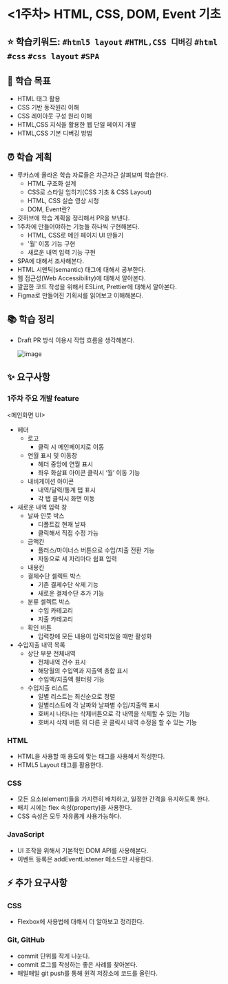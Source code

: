 # <1주차> HTML, CSS, DOM, Event 기초

## ⭐️ 학습키워드: `#html5 layout` `#HTML,CSS 디버깅` `#html` `#css` `#css layout` `#SPA`

## 🎯 학습 목표

- HTML 태그 활용
- CSS 기반 동작원리 이해
- CSS 레이아웃 구성 원리 이해
- HTML,CSS 지식을 활용한 웹 단일 페이지 개발
- HTML,CSS 기본 디버깅 방법

## ⏰ 학습 계획

- 루카스에 올라온 학습 자료들은 차근차근 살펴보며 학습한다.
  - HTML 구조화 설계
  - CSS로 스타일 입히기(CSS 기초 & CSS Layout)
  - HTML, CSS 실습 영상 시청
  - DOM, Event란?
- 깃허브에 학습 계획을 정리해서 PR을 보낸다.
- 1주차에 만들어야하는 기능들 하나씩 구현해본다.
  - HTML, CSS로 메인 페이지 UI 만들기
  - '월' 이동 기능 구현
  - 새로운 내역 입력 기능 구현
- SPA에 대해서 조사해본다.
- HTML 시맨틱(semantic) 태그에 대해서 공부한다.
- 웹 접근성(Web Accessibility)에 대해서 알아본다.
- 깔끔한 코드 작성을 위해서 ESLint, Prettier에 대해서 알아본다.
- Figma로 만들어진 기획서를 읽어보고 이해해본다.

## 📚 학습 정리

- Draft PR 방식 이용시 작업 흐름을 생각해본다.

  ![image](https://user-images.githubusercontent.com/76121068/223161913-985d80d7-85aa-4dfb-8f34-f893126da87e.png)

## ✨ 요구사항

### 1주차 주요 개발 feature

<메인화면 UI>

- 헤더
  - 로고
    - 클릭 시 메인페이지로 이동
  - 연월 표시 및 이동창
    - 헤더 중앙에 연월 표시
    - 좌우 화살표 아이콘 클릭시 ‘월’ 이동 기능
  - 내비게이션 아이콘
    - 내역/달력/통계 탭 표시
    - 각 탭 클릭시 화면 이동
- 새로운 내역 입력 창
  - 날짜 인풋 박스
    - 디폴트값 현재 날짜
    - 클릭해서 직접 수정 가능
  - 금액칸
    - 플러스/마이너스 버튼으로 수입/지출 전환 기능
    - 자동으로 세 자리마다 쉼표 입력
  - 내용칸
  - 결제수단 셀렉트 박스
    - 기존 결제수단 삭제 기능
    - 새로운 결제수단 추가 기능
  - 분류 셀렉트 박스
    - 수입 카테고리
    - 지출 카테고리
  - 확인 버튼
    - 입력창에 모든 내용이 입력되었을 때만 활성화
- 수입지출 내역 목록
  - 상단 부분 전체내역
    - 전체내역 건수 표시
    - 해당월의 수입액과 지출액 총합 표시
    - 수입액/지출액 필터링 기능
  - 수입지출 리스트
    - 일별 리스트는 최신순으로 정렬
    - 일별리스트에 각 날짜와 날짜별 수입/지출액 표시
    - 호버시 나타나는 삭제버튼으로 각 내역을 삭제할 수 있는 기능
    - 호버시 삭제 버튼 외 다른 곳 클릭시 내역 수정을 할 수 있는 기능

### HTML

- HTML을 사용할 때 용도에 맞는 태그를 사용해서 작성한다.
- HTML5 Layout 태그를 활용한다.

### CSS

- 모든 요소(element)들을 가지런히 배치하고, 일정한 간격을 유지하도록 한다.
- 배치 시에는 flex 속성(property)을 사용한다.
- CSS 속성은 모두 자유롭게 사용가능하다.

### JavaScript

- UI 조작을 위해서 기본적인 DOM API를 사용해본다.
- 이벤트 등록은 addEventListener 메소드만 사용한다.

## ⚡️ 추가 요구사항

### CSS

- Flexbox에 사용법에 대해서 더 알아보고 정리한다.

### Git, GitHub

- commit 단위를 작게 나눈다.
- commit 로그를 작성하는 좋은 사례를 찾아본다.
- 매일매일 git push를 통해 원격 저장소에 코드를 올린다.
